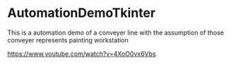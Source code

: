 # AutomationDemoTkinter

This is a automation demo of a conveyer line with the assumption of those conveyer represents painting workstation

https://www.youtube.com/watch?v=4XoO0vx6Vbs
